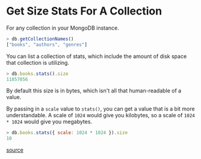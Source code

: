# Get Size Stats For A Collection

For any collection in your MongoDB instance.

```javascript
> db.getCollectionNames()
["books", "authors", "genres"]
```

You can list a collection of stats, which include the amount of disk space that
collection is utilizing.

```javascript
> db.books.stats().size
11057056
```

By default this size is in bytes, which isn't all that human-readable of a
value.

By passing in a `scale` value to `stats()`, you can get a value that is a bit
more understandable. A scale of `1024` would give you kilobytes, so a scale of
`1024 * 1024` would give you megabytes.

```javascript
> db.books.stats({ scale: 1024 * 1024 }).size
10
```

[source](https://docs.mongodb.com/manual/reference/method/db.collection.stats/)
